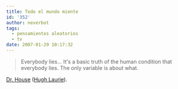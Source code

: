 ```yaml
---
title: Todo el mundo miente
id: '352'
author: neverbot
tags:
  - pensamientos aleatorios
  - tv
date: 2007-01-29 10:17:32
---
```


> Everybody lies... It's a basic truth of the human condition that everybody lies. The only variable is about what.

[Dr. House](http://www.tv.com/house/show/22374/summary.html) ([Hugh Laurie](http://www.imdb.com/name/nm0491402/)).
